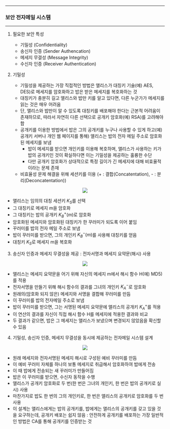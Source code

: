 -----
### 보안 전자메일 시스템
-----
1. 필요한 보안 특성
   - 기밀성 (Confidentiality) 
   - 송신자 인증 (Sender Authencation)
   - 메세지 무결성 (Message Integrity)
   - 수신자 인증 (Receiver Authentication)

2. 기밀성
   - 기밀성을 제공하는 가장 직접적인 방법은 앨리스가 대칭키 기술(예) AES, DES)로 메세지를 암호화하고 밥은 받은 메세지를 복호화하는 것
   - 대칭키가 충분히 길고 앨리스와 밥만 키를 알고 있다면, 다른 누군가가 메세지를 읽는 것은 매우 어려움
   - 단, 앨리스와 밥만이 알 수 있도록 대칭키를 배포해야 한다는 근본적 어려움이 존재하므로, 따라서 자연히 다른 선택으로 공개키 암호화(예) RSA)를 고려해야함
   - 공개키를 이용한 방법에서 밥은 그의 공개키를 누구나 사용할 수 있게 하고(예) 공개키 서버나 개인 웹 페이지를 통해) 앨리스는 밥의 전자 메일 주소로 암호화된 메세지를 보냄
     + 밥이 메세지를 받으면 개인키를 이용해 복호하며, 앨리스가 사용하는 키가 밥의 공개키인 것이 확실하다면 이는 기밀성을 제공하는 훌륭한 수단
     + 다만 공개키 암호화가 상대적으로 특정 길이가 긴 메세지에 대해 비효율적이라는 문제 존재
   - 비효율성 문제 해결을 위해 세션키를 이용 (+ : 결합(Concatentation), - : 분리(Deconcatentation))
<div align="center">
<img src="https://github.com/user-attachments/assets/59fd0823-25ed-4bd7-88fa-acb160da5d60">
</div>

   - 앨리스는 임의의 대칭 세션키 $K_{S}$를 선택
   - 그 대칭키로 메세지 m을 암호화
   - 그 대칭키는 밥의 공개키 $K_B^{+}(m)$로 암호화
   - 암호화된 메세지와 암호화된 대칭키가 한 꾸러미가 되도록 이어 붙임
   - 꾸러미를 밥의 전자 메일 주소로 보냄
   - 밥이 꾸러미를 받으면, 그의 개인키 $K_B^{-}(m)$를 사용해 대칭키를 얻음
   - 대칭키 $K_S$로 메세지 m을 복호화

3. 송신자 인증과 메세지 무결성을 제공 : 전자서명과 메세지 요약문(해시) 사용
<div align="center">
<img src="https://github.com/user-attachments/assets/1b8b1a2a-9fbc-44ac-8059-8f2e0b4aef7b">
</div>

   - 앨리스는 메세지 요약문을 어기 위해 자신의 메세지 m에서 해시 함수 H(예) MD5)를 적용
   - 전자서명을 만들기 위해 해시 함수의 결과를 그녀의 개인키 $K_A^{-}$로 암호화
   - 원래의(암호화 되지 않은) 메세지와 서명을 결합해 꾸러미를 만듬
   - 이 꾸러미를 밥의 전자메일 주소로 보냄
   - 밥이 꾸러미를 받으면, 그는 서명된 메세지 요약문에 앨리스의 공개키 $K_A^{+}$를 적용
   - 이 연산의 결과를 자신이 직접 해시 함수 H를 메세지에 적용한 결과와 비교
   - 두 결과가 같으면, 밥은 그 메세지는 앨리스가 보냈으며 변경되지 않았음을 확신할 수 있음

4. 기밀성, 송신자 인증, 메세지 무결성을 동시에 제공하는 전자메일 시스템 설계
<div align="center">
<img src="https://github.com/user-attachments/assets/8e234668-4bd8-425b-bf7e-9648c93c3971">
</div>

   - 원래 메세지와 전자서명된 메세지 해시로 구성된 예비 꾸러미를 만듬
   - 이 예비 꾸러미 자체를 하나의 보통 메세지로 취급해서 암호화하여 밥에게 전송
   - 이 때  밥에게 전송되는 새 꾸러미가 만들어짐
   - 밥은 이 꾸러미를 받으면, 수신자 동작을 수행
   - 앨리스가 공개키 암호화로 두 번(한 번은 그녀의 개인키, 한 번은 밥의 공개키로 실시) 사용
   - 마찬가지로 밥도 한 번의 그의 개인키로, 한 번은 앨리스의 공개키로 암호화를 두 번 사용
   - 이 설계는 앨리스에게는 밥의 공개키를, 밥에게는 앨리스의 공개키를 갖고 있을 것을 요구하는데, 공개키 배포는 쉽지 않음 : 안전하게 공개키를 배포하는 가장 일반적인 방법은 CA를 통해 공개키를 인증받는 것
